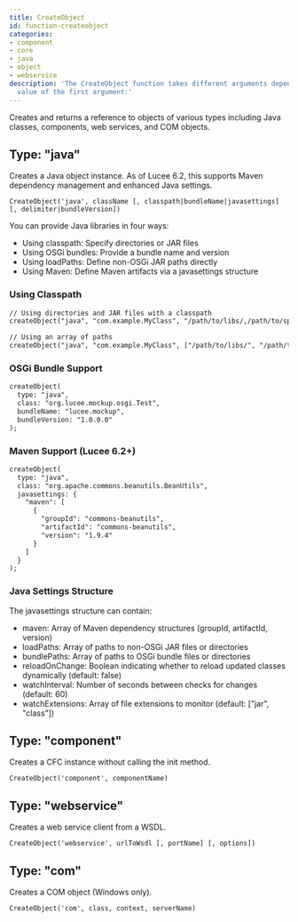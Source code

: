 ```yaml
---
title: CreateObject
id: function-createobject
categories:
- component
- core
- java
- object
- webservice
description: 'The CreateObject function takes different arguments depending on the
  value of the first argument:'
---
```


Creates and returns a reference to objects of various types including Java classes, components, web services, and COM objects.

## Type: "java"

Creates a Java object instance. As of Lucee 6.2, this supports Maven dependency management and enhanced Java settings.

```
CreateObject('java', className [, classpath|bundleName|javasettings] [, delimiter|bundleVersion])
```

You can provide Java libraries in four ways:

- Using classpath: Specify directories or JAR files
- Using OSGi bundles: Provide a bundle name and version
- Using loadPaths: Define non-OSGi JAR paths directly
- Using Maven: Define Maven artifacts via a javasettings structure

### Using Classpath

```cfml
// Using directories and JAR files with a classpath
createObject("java", "com.example.MyClass", "/path/to/libs/,/path/to/specific.jar");

// Using an array of paths
createObject("java", "com.example.MyClass", ["/path/to/libs/", "/path/to/specific.jar"]);
```

### OSGi Bundle Support

```cfml
createObject(
  type: "java", 
  class: "org.lucee.mockup.osgi.Test", 
  bundleName: "lucee.mockup", 
  bundleVersion: "1.0.0.0"
);
```

### Maven Support (Lucee 6.2+)

```cfml
createObject(
  type: "java",
  class: "org.apache.commons.beanutils.BeanUtils",
  javasettings: {
    "maven": [
      {
        "groupId": "commons-beanutils",
        "artifactId": "commons-beanutils",
        "version": "1.9.4"
      }
    ]
  }
);
```

### Java Settings Structure

The javasettings structure can contain:

- maven: Array of Maven dependency structures (groupId, artifactId, version)
- loadPaths: Array of paths to non-OSGi JAR files or directories
- bundlePaths: Array of paths to OSGi bundle files or directories
- reloadOnChange: Boolean indicating whether to reload updated classes dynamically (default: false)
- watchInterval: Number of seconds between checks for changes (default: 60)
- watchExtensions: Array of file extensions to monitor (default: ["jar", "class"])

## Type: "component"

Creates a CFC instance without calling the init method.

```
CreateObject('component', componentName)
```

## Type: "webservice"

Creates a web service client from a WSDL.

```
CreateObject('webservice', urlToWsdl [, portName] [, options])
```

## Type: "com"

Creates a COM object (Windows only).

```
CreateObject('com', class, context, serverName)
```